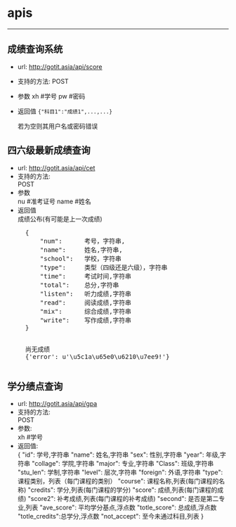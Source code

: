 # apis
* * *
## 成绩查询系统
+ url: http://gotit.asia/api/score
+ 支持的方法:
    POST
+ 参数
    xh        #学号
    pw        #密码
+ 返回值
    `{"科目1":"成绩1",...,...}`
    
    若为空则其用户名或密码错误

## 四六级最新成绩查询
+ url: http://gotit.asia/api/cet  
+ 支持的方法:  
    POST
+ 参数  
    nu        #准考证号
    name    #姓名
+ 返回值  
    成绩公布(有可能是上一次成绩)  
    <pre>
	{  
		"num":      考号，字符串,  
		"name":     姓名,字符串,  
		"school":   学校，字符串  
		"type":     类型（四级还是六级），字符串  
		"time":     考试时间,字符串  
		"total":    总分,字符串  
		"listen":   听力成绩,字符串  
		"read":     阅读成绩,字符串  
		"mix":      综合成绩,字符串  
		"write":    写作成绩,字符串  
	}  
	<pre>
    尚无成绩  
	{'error': u'\u5c1a\u65e0\u6210\u7ee9!'}
## 学分绩点查询  
+ url: http://gotit.asia/api/gpa  
+ 支持的方法:  
    POST
+ 参数:  
    xh        #学号
+ 返回值:  
    {
        "id":           学号,字符串
        "name":         姓名,字符串
        "sex":          性别,字符串
        "year":         年级,字符串
        "collage":      学院,字符串
        "major":        专业,字符串
        "Class":        班级,字符串
        "stu_len":      学制,字符串
        "level":        层次,字符串
        "foreign":      外语,字符串
        "type":         课程类别，列表（每门课程的类别）
        "course":       课程名称,列表(每门课程的名称)
        "credits":      学分,列表(每门课程的学分)
        "score":        成绩,列表(每门课程的成绩)
        "score2":       补考成绩,列表(每门课程的补考成绩)
        "second":       是否是第二专业,列表
        "ave_score":    平均学分基点,浮点数
        "totle_score":  总成绩,浮点数
        "totle_credits":总学分,浮点数
        "not_accept":   至今未通过科目,列表
    }
